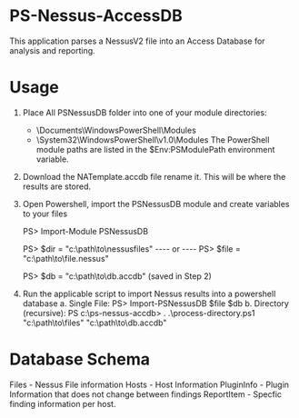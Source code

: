 PS-Nessus-AccessDB
==================

This application parses a NessusV2 file into an Access Database for analysis and reporting.

Usage
==================

1. Place All PSNessusDB folder into one of your module directories: 
     - <UserDirectory>\Documents\WindowsPowerShell\Modules
	 - <WindowsDir>\System32\WindowsPowerShell\v1.0\Modules
   The PowerShell module paths are listed in the $Env:PSModulePath environment variable.
   
2. Download the NATemplate.accdb file rename it.  This will be where the results are stored. 
3. Open Powershell, import the PSNessusDB module and create variables to your files 

   PS> Import-Module PSNessusDB

   PS> $dir = "c:\path\to\nessusfiles" 
			---- or ---- 
   PS> $file = "c:\path\to\file.nessus"

   PS> $db = "c:\path\to\db.accdb" (saved in Step 2)

5. Run the applicable script to import Nessus results into a powershell database
  a. Single File: PS> Import-PSNessusDB $file $db 
  b. Directory (recursive): PS c:\ps-nessus-accdb> . .\process-directory.ps1 "c:\path\to\files" "c:\path\to\db.accdb"


Database Schema
==================

Files - Nessus File information
Hosts - Host Information
PluginInfo - Plugin Information that does not change between findings
ReportItem - Specfic finding information per host.